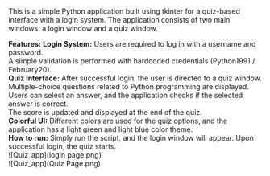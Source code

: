<br>This is a simple Python application built using tkinter for a quiz-based interface with a login system. The application consists of two main windows: a login window and a quiz window.<br>

<b>Features:</b>
<b>Login System:</b>
Users are required to log in with a username and password.<br>
A simple validation is performed with hardcoded credentials (Python1991 / February20).<br>
<b>Quiz Interface:</b>
After successful login, the user is directed to a quiz window.<br>
Multiple-choice questions related to Python programming are displayed.<br>
Users can select an answer, and the application checks if the selected answer is correct.<br>
The score is updated and displayed at the end of the quiz.<br>
<b>Colorful UI:</b>
Different colors are used for the quiz options, and the application has a light green and light blue color theme.<br>
<b>How to run:</b>
Simply run the script, and the login window will appear. Upon successful login, the quiz starts.<br>
![Quiz_app](login page.png)
<br>
![Quiz_app](Quiz Page.png)
